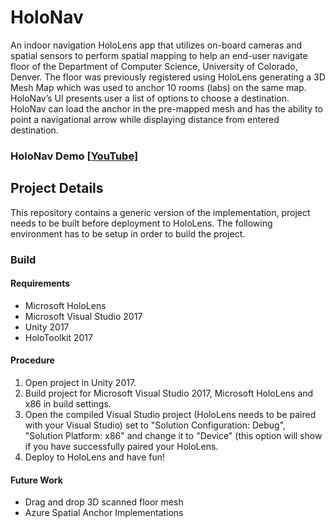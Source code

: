# HoloNav

An indoor navigation HoloLens app that utilizes on-board cameras and spatial sensors to perform spatial mapping to help an end-user navigate floor of the Department of Computer Science, University of Colorado, Denver. The floor was previously registered using HoloLens generating a 3D Mesh Map which was used to anchor 10 rooms (labs) on the same map. HoloNav’s UI presents user a list of options to choose a destination. HoloNav can load the anchor in the pre-mapped mesh and has the ability to point a navigational arrow while displaying distance from entered destination. 

### HoloNav Demo [[YouTube]](https://www.youtube.com/watch?v=TjUGAx9mPPo)

## Project Details

This repository contains a generic version of the implementation, project needs to be built before deployment to HoloLens. The following environment has to be setup in order to build the project. 

### Build
#### Requirements
- Microsoft HoloLens 
- Microsoft Visual Studio 2017
- Unity 2017
- HoloToolkit 2017

#### Procedure
1. Open project in Unity 2017.
2. Build project for Microsoft Visual Studio 2017, Microsoft HoloLens and x86 in build settings. 
3. Open the compiled Visual Studio project (HoloLens needs to be paired with your Visual Studio) set to "Solution Configuration: Debug", "Solution Platform: x86" and change it to "Device" (this option will show if you have successfully paired your HoloLens. 
4. Deploy to HoloLens and have fun!

#### Future Work

- Drag and drop 3D scanned floor mesh
- Azure Spatial Anchor Implementations
